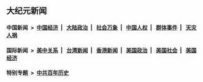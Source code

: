 ## 大纪元新闻

#### 中国新闻 &nbsp;>&nbsp; [中国经济](indexes/ncid283/README.md?12210045) &nbsp;| &nbsp; [大陆政治](indexes/ncid277/README.md?12210045) &nbsp;| &nbsp; [社会万象](indexes/ncid282/README.md?12210045) &nbsp;| &nbsp; [中国人权](indexes/ncid278/README.md?12210045) &nbsp;| &nbsp; [群体事件](indexes/ncid279/README.md?12210045) &nbsp;| &nbsp; [天灾人祸](indexes/ncid280/README.md?12210045)

#### 国际新闻 &nbsp;>&nbsp; [美中关系](indexes/nf1412576/README.md?12210045) &nbsp;| &nbsp; [台湾新闻](indexes/ncid1349361/README.md?12210045) &nbsp;| &nbsp; [香港新闻](indexes/ncid1349362/README.md?12210045) &nbsp;| &nbsp; [美国政治](indexes/ncid1078159/README.md?12210045) &nbsp;| &nbsp; [美国社会](indexes/ncid1078160/README.md?12210045) &nbsp;| &nbsp; [美国经济](indexes/ncid1078158/README.md?12210045)

#### 特别专题 &nbsp;>&nbsp; [中共百年历史](https://github.com/epoch-news/epoch-special/blob/master/README.md?12210045)  

